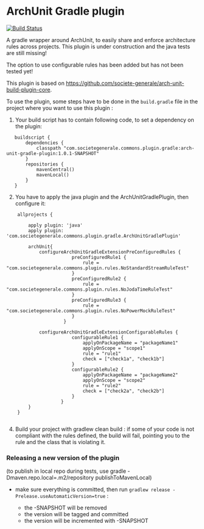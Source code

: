 # ArchUnit Gradle plugin

[![Build Status](https://travis-ci.org/societe-generale/arch-unit-gradle-plugin.svg?branch=master)](https://travis-ci.org/societe-generale/arch-unit-gradle-plugin)

A gradle wrapper around ArchUnit, to easily share and enforce architecture rules across projects. This plugin is under construction and the java tests are still missing!

The option to use configurable rules has been added but has not been tested yet!

This plugin is based on https://github.com/societe-generale/arch-unit-build-plugin-core.

To use the plugin, some steps have to be done in the `build.gradle` file in the project where you want to use this plugin :

1. Your build script has to contain following code, to set a dependency on the plugin:

```
   buildscript {
       dependencies {
           classpath "com.societegenerale.commons.plugin.gradle:arch-unit-gradle-plugin:1.0.1-SNAPSHOT"
       }
       repositories {
           mavenCentral()
           mavenLocal()
       }
   }
```

2. You have to apply the java plugin and the ArchUnitGradlePlugin, then configure it:

```
    allprojects {
    
        apply plugin: 'java'
        apply plugin: 'com.societegenerale.commons.plugin.gradle.ArchUnitGradlePlugin'
    
        archUnit{
            configureArchUnitGradleExtensionPreConfiguredRules {
                        preConfiguredRule1 {
                            rule = "com.societegenerale.commons.plugin.rules.NoStandardStreamRuleTest"
                        }
                        preConfiguredRule2 {
                            rule = "com.societegenerale.commons.plugin.rules.NoJodaTimeRuleTest"
                        }
                        preConfiguredRule3 {
                            rule = "com.societegenerale.commons.plugin.rules.NoPowerMockRuleTest"
                        }
                     }

            configureArchUnitGradleExtensionConfigurableRules {
                        configurableRule1 {
                            applyOnPackageName = "packageName1"
                            applyOnScope = "scope1"
                            rule = "rule1"
                            check = ["check1a", "check1b"]
                        }
                        configurableRule2 {
                            applyOnPackageName = "packageName2"
                            applyOnScope = "scope2"
                            rule = "rule2"
                            check = ["check2a", "check2b"]
                        }
                    }
        }
    }
    
```
  
4. Build your project with gradlew clean build : if some of your code is not compliant with the rules defined, the build will fail, pointing you to the rule and the class that is violating it.

### Releasing a new version of the plugin

(to publish in local repo during tests, use gradle -Dmaven.repo.local=.m2/repository publishToMavenLocal)

- make sure everything is committed, then run `gradlew release -Prelease.useAutomaticVersion=true` : 

  - the -SNAPSHOT will be removed
  - the version will be tagged and committed
  - the version will be incremented with -SNAPSHOT  
  
